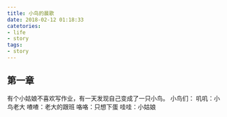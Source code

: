 ```yaml
---
title: 小鸟的晨歌
date: 2018-02-12 01:18:33
catetories:
- life
- story
tags:
- story
---
```


第一章
------
有个小姑娘不喜欢写作业，有一天发现自己变成了一只小鸟。
小鸟们：
叽叽：小鸟老大
喳喳：老大的跟班
咯咯：只想下蛋
哇哇：小姑娘


